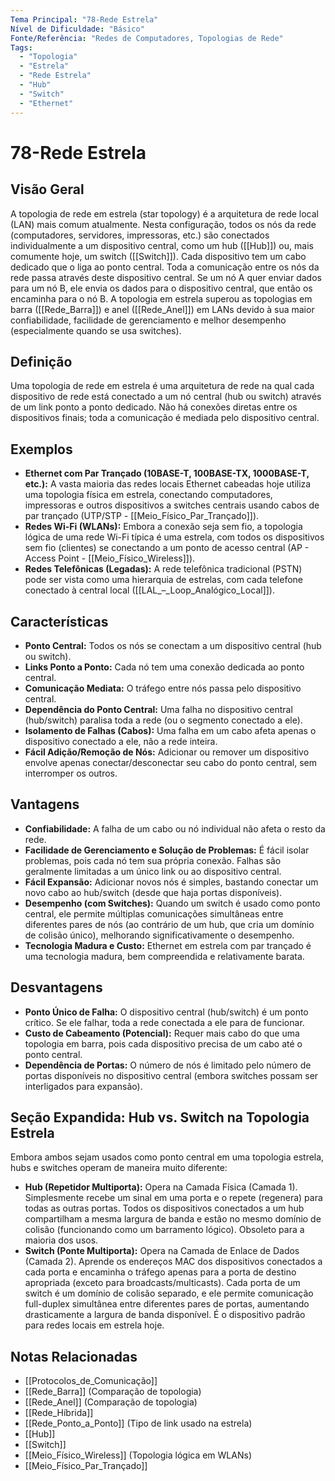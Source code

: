 ```yaml
---
Tema Principal: "78-Rede Estrela"
Nível de Dificuldade: "Básico"
Fonte/Referência: "Redes de Computadores, Topologias de Rede"
Tags:
  - "Topologia"
  - "Estrela"
  - "Rede Estrela"
  - "Hub"
  - "Switch"
  - "Ethernet"
---
```


# 78-Rede Estrela

## Visão Geral

A topologia de rede em estrela (star topology) é a arquitetura de rede local (LAN) mais comum atualmente. Nesta configuração, todos os nós da rede (computadores, servidores, impressoras, etc.) são conectados individualmente a um dispositivo central, como um hub ([[Hub]]) ou, mais comumente hoje, um switch ([[Switch]]). Cada dispositivo tem um cabo dedicado que o liga ao ponto central. Toda a comunicação entre os nós da rede passa através deste dispositivo central. Se um nó A quer enviar dados para um nó B, ele envia os dados para o dispositivo central, que então os encaminha para o nó B. A topologia em estrela superou as topologias em barra ([[Rede_Barra]]) e anel ([[Rede_Anel]]) em LANs devido à sua maior confiabilidade, facilidade de gerenciamento e melhor desempenho (especialmente quando se usa switches).

## Definição

Uma topologia de rede em estrela é uma arquitetura de rede na qual cada dispositivo de rede está conectado a um nó central (hub ou switch) através de um link ponto a ponto dedicado. Não há conexões diretas entre os dispositivos finais; toda a comunicação é mediada pelo dispositivo central.

## Exemplos

*   **Ethernet com Par Trançado (10BASE-T, 100BASE-TX, 1000BASE-T, etc.):** A vasta maioria das redes locais Ethernet cabeadas hoje utiliza uma topologia física em estrela, conectando computadores, impressoras e outros dispositivos a switches centrais usando cabos de par trançado (UTP/STP - [[Meio_Físico_Par_Trançado]]).
*   **Redes Wi-Fi (WLANs):** Embora a conexão seja sem fio, a topologia lógica de uma rede Wi-Fi típica é uma estrela, com todos os dispositivos sem fio (clientes) se conectando a um ponto de acesso central (AP - Access Point - [[Meio_Físico_Wireless]]).
*   **Redes Telefônicas (Legadas):** A rede telefônica tradicional (PSTN) pode ser vista como uma hierarquia de estrelas, com cada telefone conectado à central local ([[LAL_–_Loop_Analógico_Local]]).

## Características

*   **Ponto Central:** Todos os nós se conectam a um dispositivo central (hub ou switch).
*   **Links Ponto a Ponto:** Cada nó tem uma conexão dedicada ao ponto central.
*   **Comunicação Mediata:** O tráfego entre nós passa pelo dispositivo central.
*   **Dependência do Ponto Central:** Uma falha no dispositivo central (hub/switch) paralisa toda a rede (ou o segmento conectado a ele).
*   **Isolamento de Falhas (Cabos):** Uma falha em um cabo afeta apenas o dispositivo conectado a ele, não a rede inteira.
*   **Fácil Adição/Remoção de Nós:** Adicionar ou remover um dispositivo envolve apenas conectar/desconectar seu cabo do ponto central, sem interromper os outros.

## Vantagens

*   **Confiabilidade:** A falha de um cabo ou nó individual não afeta o resto da rede.
*   **Facilidade de Gerenciamento e Solução de Problemas:** É fácil isolar problemas, pois cada nó tem sua própria conexão. Falhas são geralmente limitadas a um único link ou ao dispositivo central.
*   **Fácil Expansão:** Adicionar novos nós é simples, bastando conectar um novo cabo ao hub/switch (desde que haja portas disponíveis).
*   **Desempenho (com Switches):** Quando um switch é usado como ponto central, ele permite múltiplas comunicações simultâneas entre diferentes pares de nós (ao contrário de um hub, que cria um domínio de colisão único), melhorando significativamente o desempenho.
*   **Tecnologia Madura e Custo:** Ethernet em estrela com par trançado é uma tecnologia madura, bem compreendida e relativamente barata.

## Desvantagens

*   **Ponto Único de Falha:** O dispositivo central (hub/switch) é um ponto crítico. Se ele falhar, toda a rede conectada a ele para de funcionar.
*   **Custo de Cabeamento (Potencial):** Requer mais cabo do que uma topologia em barra, pois cada dispositivo precisa de um cabo até o ponto central.
*   **Dependência de Portas:** O número de nós é limitado pelo número de portas disponíveis no dispositivo central (embora switches possam ser interligados para expansão).

## Seção Expandida: Hub vs. Switch na Topologia Estrela

Embora ambos sejam usados como ponto central em uma topologia estrela, hubs e switches operam de maneira muito diferente:
*   **Hub (Repetidor Multiporta):** Opera na Camada Física (Camada 1). Simplesmente recebe um sinal em uma porta e o repete (regenera) para todas as outras portas. Todos os dispositivos conectados a um hub compartilham a mesma largura de banda e estão no mesmo domínio de colisão (funcionando como um barramento lógico). Obsoleto para a maioria dos usos.
*   **Switch (Ponte Multiporta):** Opera na Camada de Enlace de Dados (Camada 2). Aprende os endereços MAC dos dispositivos conectados a cada porta e encaminha o tráfego apenas para a porta de destino apropriada (exceto para broadcasts/multicasts). Cada porta de um switch é um domínio de colisão separado, e ele permite comunicação full-duplex simultânea entre diferentes pares de portas, aumentando drasticamente a largura de banda disponível. É o dispositivo padrão para redes locais em estrela hoje.

## Notas Relacionadas

*   [[Protocolos_de_Comunicação]]
*   [[Rede_Barra]] (Comparação de topologia)
*   [[Rede_Anel]] (Comparação de topologia)
*   [[Rede_Híbrida]]
*   [[Rede_Ponto_a_Ponto]] (Tipo de link usado na estrela)
*   [[Hub]]
*   [[Switch]]
*   [[Meio_Físico_Wireless]] (Topologia lógica em WLANs)
*   [[Meio_Físico_Par_Trançado]]

